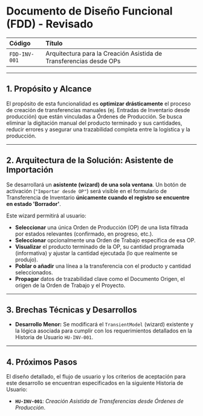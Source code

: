 # Documento de Diseño Funcional (FDD) - Revisado

| **Código** | **Título** |
| :--- | :--- |
| `FDD-INV-001` | Arquitectura para la Creación Asistida de Transferencias desde OPs |

---

## 1. Propósito y Alcance

El propósito de esta funcionalidad es **optimizar drásticamente** el proceso de creación de transferencias manuales (ej. Entradas de Inventario desde producción) que están vinculadas a Órdenes de Producción. Se busca eliminar la digitación manual del producto terminado y sus cantidades, reducir errores y asegurar una trazabilidad completa entre la logística y la producción.

---

## 2. Arquitectura de la Solución: Asistente de Importación

Se desarrollará un **asistente (wizard) de una sola ventana**. Un botón de activación (`"Importar desde OP"`) será visible en el formulario de Transferencia de Inventario **únicamente cuando el registro se encuentre en estado 'Borrador'**.

Este wizard permitirá al usuario:

- **Seleccionar** una única Orden de Producción (OP) de una lista filtrada por estados relevantes (confirmado, en progreso, etc.).
- **Seleccionar** opcionalmente una Orden de Trabajo específica de esa OP.
- **Visualizar** el producto terminado de la OP, su cantidad programada (informativa) y ajustar la cantidad ejecutada (lo que realmente se produjo).
- **Poblar o añadir** una línea a la transferencia con el producto y cantidad seleccionados.
- **Propagar** datos de trazabilidad clave como el Documento Origen, el origen de la Orden de Trabajo y el Proyecto.

---

## 3. Brechas Técnicas y Desarrollos

- **Desarrollo Menor:** Se modificará el `TransientModel` (wizard) existente y la lógica asociada para cumplir con los requerimientos detallados en la Historia de Usuario `HU-INV-001`.

---

## 4. Próximos Pasos

El diseño detallado, el flujo de usuario y los criterios de aceptación para este desarrollo se encuentran especificados en la siguiente Historia de Usuario:
- **`HU-INV-001`**: *Creación Asistida de Transferencias desde Órdenes de Producción*.
